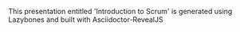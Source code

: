 This presentation entitled 'Introduction to Scrum' is generated using Lazybones and built with Asciidoctor-RevealJS
